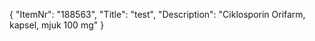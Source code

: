 {
  "ItemNr": "188563",
  "Title": "test",
  "Description": "Ciklosporin Orifarm, kapsel, mjuk 100 mg"
}